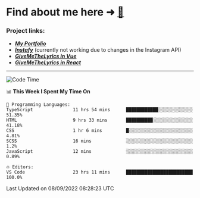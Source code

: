 # Find about me here ➜ [🧑](https://pauabella.dev)

### Project links:
- ***[My Portfolio](https://pauabella.dev)***
- ***[Instafy](https://instafy.me)*** (currently not working due to changes in the Instagram API)
- ***[GiveMeTheLyrics in Vue](https://lyrics.pauabella.dev)***
- ***[GiveMeTheLyrics in React](https://pauabella.dev/GiveMeTheLyrics)***

---
<!--START_SECTION:waka-->
![Code Time](http://img.shields.io/badge/Code%20Time-1%2C417%20hrs%2017%20mins-blue)

📊 **This Week I Spent My Time On** 

```text
💬 Programming Languages: 
TypeScript               11 hrs 54 mins      ████████████░░░░░░░░░░░░░   51.35% 
HTML                     9 hrs 33 mins       ██████████░░░░░░░░░░░░░░░   41.18% 
CSS                      1 hr 6 mins         █░░░░░░░░░░░░░░░░░░░░░░░░   4.81% 
SCSS                     16 mins             ░░░░░░░░░░░░░░░░░░░░░░░░░   1.2% 
JavaScript               12 mins             ░░░░░░░░░░░░░░░░░░░░░░░░░   0.89%

🔥 Editors: 
VS Code                  23 hrs 11 mins      █████████████████████████   100.0%

```


 Last Updated on 08/09/2022 08:28:23 UTC
<!--END_SECTION:waka-->
